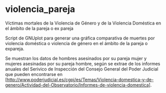 # violencia_pareja

Víctimas mortales de la Violencia de Género y de la Violencia Doméstica en el ámbito de la pareja o ex pareja

Script de GNUplot para generar una gráfica comparativa de muertes por violencia doméstica o violencia de género en el ámbito de la pareja o expareja.

Se muestran los datos de hombres asesinados por su pareja mujer y mujeres asesinadas por su pareja hombre, según se extrae de los informes anuales del Serivico de Inspección del Consejo General del Poder Judicial que pueden encontrarse en [http://www.poderjudicial.es/cgpj/es/Temas/Violencia-domestica-y-de-genero/Actividad-del-Observatorio/Informes-de-violencia-domestica].

